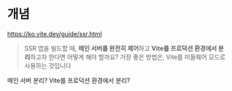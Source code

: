 # 개념
https://ko.vite.dev/guide/ssr.html
> SSR 앱을 빌드할 때, **메인 서버를 완전히 제어**하고 **Vite를 프로덕션 환경에서 분리**하고자 한다면 어떻게 해야 할까요? 가장 좋은 방법은, Vite를 미들웨어 모드로 사용하는 것입니다

메인 서버 분리?
Vite를 프로덕션 환경에서 분리?

